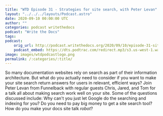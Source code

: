 ```yaml
---
title: "WTD Episode 31 - Strategies for site search, with Peter Levan"
layout: "../../../layouts/Podcast.astro"
date: 2020-09-10 00:00:00 UTC
author: ""
categories: podcast writethedocs
podcast: "Write the Docs"
tags: 
podcast:
    orig_url: http://podcast.writethedocs.org/2020/09/10/episode-31-site-search/
    podcast_embed: https://dts.podtrac.com/redirect.mp3/s3.us-west-1.wasabisys.com/writethedocs-podcast/episode31_site_search.mp3
image: images/wtdpodcastlogo.png
permalink: /:categories/:title/
---
```

So many documentation websites rely on search as part of their information architecture. But what do you actually need to consider if you want to make your site search return answers for users in relevant, efficient ways? Join Peter Levan from Funnelback with regular guests Chris, Jared, and Tom for a talk all about making search work well on your site. Some of the questions discussed include: Why can't you just let Google do the searching and indexing for you? Do you need to pay big money to get a site search tool? How do you make your docs site talk _robot_?